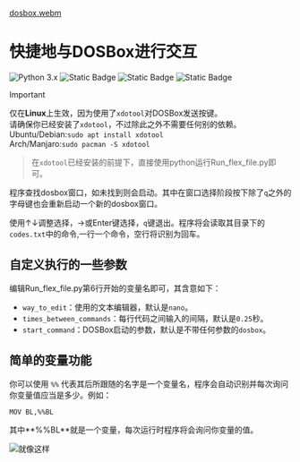 [dosbox.webm](https://github.com/Menghuan1918/Useful-Tools/assets/122662527/7cdc7708-ef20-47a6-ab07-affb3bbc7054)

# 快捷地与DOSBox进行交互
![Python 3.x](https://img.shields.io/badge/Python-3.X-blue) ![Static Badge](https://img.shields.io/badge/%E4%B8%8D%E9%9C%80%E8%A6%81%E5%A4%96%E9%83%A8%E5%BA%93-green) ![Static Badge](https://img.shields.io/badge/Linux-%E5%8F%AF%E7%94%A8-green) ![Static Badge](https://img.shields.io/badge/Windows-%E4%B8%8D%E5%8F%AF%E7%94%A8-red)


> [!IMPORTANT]
> 仅在**Linux**上生效，因为使用了`xdotool`对DOSBox发送按键。  
> 请确保你已经安装了`xdotool`，不过除此之外不需要任何别的依赖。  
> Ubuntu/Debian:`sudo apt install xdotool`  
> Arch/Manjaro:`sudo pacman -S xdotool`

> 在`xdotool`已经安装的前提下，直接使用python运行Run_flex_file.py即可。

程序查找dosbox窗口，如未找到则会启动。其中在窗口选择阶段按下除了`q`之外的字母键也会重新启动一个新的dosbox窗口。

使用↑↓调整选择，→或Enter键选择，`q`键退出。程序将会读取其目录下的`codes.txt`中的命令,一行一个命令，空行将识别为回车。

## 自定义执行的一些参数
编辑Run_flex_file.py第6行开始的变量名即可，其含意如下：

- `way_to_edit`：使用的文本编辑器，默认是`nano`。
- `times_between_commands`：每行代码之间输入的间隔，默认是`0.25`秒。
- `start_command`：DOSBox启动的参数，默认是不带任何参数的`dosbox`。

## 简单的变量功能
你可以使用 `%%` 代表其后所跟随的名字是一个变量名，程序会自动识别并每次询问你变量值应当是多少。例如：

```txt
MOV BL,%%BL
```

其中**%%BL**就是一个变量，每次运行时程序将会询问你变量的值。

![就像这样](https://github.com/Menghuan1918/Useful-Tools/assets/122662527/8553eb4e-ed88-4551-9ad4-9b68a0a81004)
